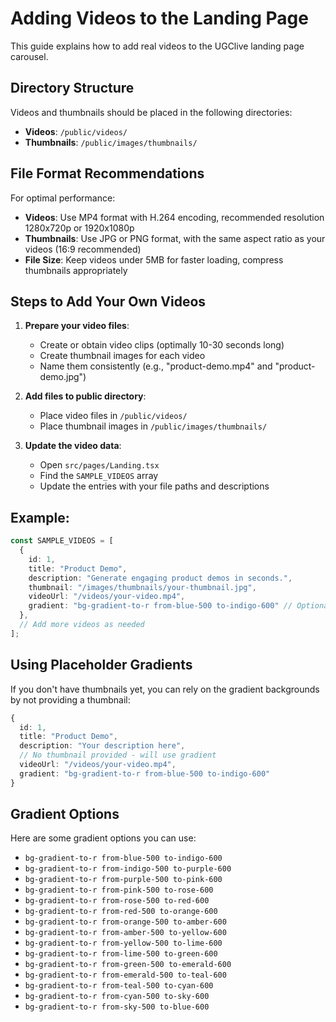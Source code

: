 # Adding Videos to the Landing Page

This guide explains how to add real videos to the UGClive landing page carousel.

## Directory Structure

Videos and thumbnails should be placed in the following directories:

- **Videos**: `/public/videos/`
- **Thumbnails**: `/public/images/thumbnails/`

## File Format Recommendations

For optimal performance:

- **Videos**: Use MP4 format with H.264 encoding, recommended resolution 1280x720p or 1920x1080p
- **Thumbnails**: Use JPG or PNG format, with the same aspect ratio as your videos (16:9 recommended)
- **File Size**: Keep videos under 5MB for faster loading, compress thumbnails appropriately

## Steps to Add Your Own Videos

1. **Prepare your video files**:
   - Create or obtain video clips (optimally 10-30 seconds long)
   - Create thumbnail images for each video
   - Name them consistently (e.g., "product-demo.mp4" and "product-demo.jpg")

2. **Add files to public directory**:
   - Place video files in `/public/videos/`
   - Place thumbnail images in `/public/images/thumbnails/`

3. **Update the video data**:
   - Open `src/pages/Landing.tsx`
   - Find the `SAMPLE_VIDEOS` array
   - Update the entries with your file paths and descriptions

## Example:

```typescript
const SAMPLE_VIDEOS = [
  {
    id: 1,
    title: "Product Demo",
    description: "Generate engaging product demos in seconds.",
    thumbnail: "/images/thumbnails/your-thumbnail.jpg",
    videoUrl: "/videos/your-video.mp4",
    gradient: "bg-gradient-to-r from-blue-500 to-indigo-600" // Optional fallback
  },
  // Add more videos as needed
];
```

## Using Placeholder Gradients

If you don't have thumbnails yet, you can rely on the gradient backgrounds by not providing a thumbnail:

```typescript
{
  id: 1,
  title: "Product Demo",
  description: "Your description here",
  // No thumbnail provided - will use gradient
  videoUrl: "/videos/your-video.mp4",
  gradient: "bg-gradient-to-r from-blue-500 to-indigo-600"
}
```

## Gradient Options

Here are some gradient options you can use:

- `bg-gradient-to-r from-blue-500 to-indigo-600`
- `bg-gradient-to-r from-indigo-500 to-purple-600`
- `bg-gradient-to-r from-purple-500 to-pink-600`
- `bg-gradient-to-r from-pink-500 to-rose-600`
- `bg-gradient-to-r from-rose-500 to-red-600`
- `bg-gradient-to-r from-red-500 to-orange-600`
- `bg-gradient-to-r from-orange-500 to-amber-600`
- `bg-gradient-to-r from-amber-500 to-yellow-600`
- `bg-gradient-to-r from-yellow-500 to-lime-600`
- `bg-gradient-to-r from-lime-500 to-green-600`
- `bg-gradient-to-r from-green-500 to-emerald-600`
- `bg-gradient-to-r from-emerald-500 to-teal-600`
- `bg-gradient-to-r from-teal-500 to-cyan-600`
- `bg-gradient-to-r from-cyan-500 to-sky-600`
- `bg-gradient-to-r from-sky-500 to-blue-600` 